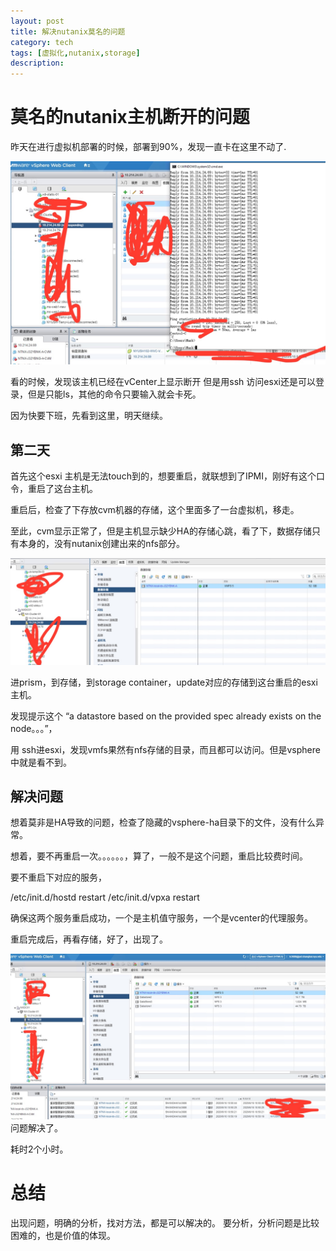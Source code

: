 ```yaml
---
layout: post
title: 解决nutanix莫名的问题
category: tech
tags: [虚拟化,nutanix,storage]
description: 
---
```


# 莫名的nutanix主机断开的问题

昨天在进行虚拟机部署的时候，部署到90%，发现一直卡在这里不动了.

![img](/images/tupian/zhujiduankai.jpg)


看的时候，发现该主机已经在vCenter上显示断开
但是用ssh 访问esxi还是可以登录，但是只能ls，其他的命令只要输入就会卡死。

因为快要下班，先看到这里，明天继续。

## 第二天

首先这个esxi 主机是无法touch到的，想要重启，就联想到了IPMI，刚好有这个口令，重启了这台主机。

重启后，检查了下存放cvm机器的存储，这个里面多了一台虚拟机，移走。

至此，cvm显示正常了，但是主机显示缺少HA的存储心跳，看了下，数据存储只有本身的，没有nutanix创建出来的nfs部分。

![img](/images/tupian/cunchudiushi.jpg)

进prism，到存储，到storage container，update对应的存储到这台重启的esxi主机。

发现提示这个 “a datastore based on the provided spec already exists on the node。。。”，

用 ssh进esxi，发现vmfs果然有nfs存储的目录，而且都可以访问。但是vsphere中就是看不到。

## 解决问题

想着莫非是HA导致的问题，检查了隐藏的vsphere-ha目录下的文件，没有什么异常。

想着，要不再重启一次。。。。。。，算了，一般不是这个问题，重启比较费时间。

要不重启下对应的服务，

/etc/init.d/hostd restart
/etc/init.d/vpxa restart

确保这两个服务重启成功，一个是主机值守服务，一个是vcenter的代理服务。

重启完成后，再看存储，好了，出现了。

![huifu](/images/tupian/cunchuhuifu.jpg)
问题解决了。

耗时2个小时。

# 总结

出现问题，明确的分析，找对方法，都是可以解决的。
要分析，分析问题是比较困难的，也是价值的体现。